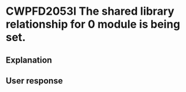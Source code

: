 # CWPFD2053I The shared library relationship for 0 module is being set.

## Explanation

## User response